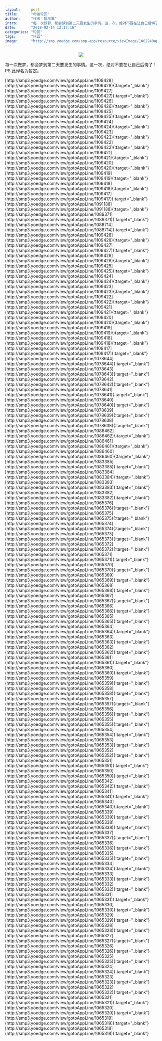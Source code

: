 ```yaml
---
layout:     post
title:      "命运轮回"
author:     "作者：福地翼"
intro:      "每一次做梦，都会梦到第二天要发生的事情。这一次，绝对不要在让自己后悔了！PS.此译名为暂定。"
date:       "2018-02-14 12:17:16"
categories: "轮回"
tags:       "轮回"
image:      "http://smp.yoedge.com/smp-app/resource/viewImage/1002240appline.png"
---
```

<div style="text-align: center">
<p><img src="http://smp.yoedge.com/smp-app/resource/viewImage/1002240appline.png"/></p>
</div>
<p class="post-meta">
<span>每一次做梦，都会梦到第二天要发生的事情。这一次，绝对不要在让自己后悔了！PS.此译名为暂定。</span>
</p>
[http://smp3.yoedge.com/view/gotoAppLine/1109428](http://smp3.yoedge.com/view/gotoAppLine/1109428){:target="_blank"}
[http://smp3.yoedge.com/view/gotoAppLine/1109427](http://smp3.yoedge.com/view/gotoAppLine/1109427){:target="_blank"}
[http://smp3.yoedge.com/view/gotoAppLine/1109426](http://smp3.yoedge.com/view/gotoAppLine/1109426){:target="_blank"}
[http://smp3.yoedge.com/view/gotoAppLine/1109425](http://smp3.yoedge.com/view/gotoAppLine/1109425){:target="_blank"}
[http://smp3.yoedge.com/view/gotoAppLine/1109424](http://smp3.yoedge.com/view/gotoAppLine/1109424){:target="_blank"}
[http://smp3.yoedge.com/view/gotoAppLine/1109423](http://smp3.yoedge.com/view/gotoAppLine/1109423){:target="_blank"}
[http://smp3.yoedge.com/view/gotoAppLine/1109422](http://smp3.yoedge.com/view/gotoAppLine/1109422){:target="_blank"}
[http://smp3.yoedge.com/view/gotoAppLine/1109421](http://smp3.yoedge.com/view/gotoAppLine/1109421){:target="_blank"}
[http://smp3.yoedge.com/view/gotoAppLine/1109420](http://smp3.yoedge.com/view/gotoAppLine/1109420){:target="_blank"}
[http://smp3.yoedge.com/view/gotoAppLine/1109419](http://smp3.yoedge.com/view/gotoAppLine/1109419){:target="_blank"}
[http://smp3.yoedge.com/view/gotoAppLine/1109418](http://smp3.yoedge.com/view/gotoAppLine/1109418){:target="_blank"}
[http://smp3.yoedge.com/view/gotoAppLine/1109417](http://smp3.yoedge.com/view/gotoAppLine/1109417){:target="_blank"}
[http://smp3.yoedge.com/view/gotoAppLine/1091188](http://smp3.yoedge.com/view/gotoAppLine/1091188){:target="_blank"}
[http://smp3.yoedge.com/view/gotoAppLine/1089371](http://smp3.yoedge.com/view/gotoAppLine/1089371){:target="_blank"}
[http://smp3.yoedge.com/view/gotoAppLine/1088714](http://smp3.yoedge.com/view/gotoAppLine/1088714){:target="_blank"}
[http://smp3.yoedge.com/view/gotoAppLine/1109428](http://smp3.yoedge.com/view/gotoAppLine/1109428){:target="_blank"}
[http://smp3.yoedge.com/view/gotoAppLine/1109427](http://smp3.yoedge.com/view/gotoAppLine/1109427){:target="_blank"}
[http://smp3.yoedge.com/view/gotoAppLine/1109426](http://smp3.yoedge.com/view/gotoAppLine/1109426){:target="_blank"}
[http://smp3.yoedge.com/view/gotoAppLine/1109425](http://smp3.yoedge.com/view/gotoAppLine/1109425){:target="_blank"}
[http://smp3.yoedge.com/view/gotoAppLine/1109424](http://smp3.yoedge.com/view/gotoAppLine/1109424){:target="_blank"}
[http://smp3.yoedge.com/view/gotoAppLine/1109423](http://smp3.yoedge.com/view/gotoAppLine/1109423){:target="_blank"}
[http://smp3.yoedge.com/view/gotoAppLine/1109422](http://smp3.yoedge.com/view/gotoAppLine/1109422){:target="_blank"}
[http://smp3.yoedge.com/view/gotoAppLine/1109421](http://smp3.yoedge.com/view/gotoAppLine/1109421){:target="_blank"}
[http://smp3.yoedge.com/view/gotoAppLine/1109420](http://smp3.yoedge.com/view/gotoAppLine/1109420){:target="_blank"}
[http://smp3.yoedge.com/view/gotoAppLine/1109419](http://smp3.yoedge.com/view/gotoAppLine/1109419){:target="_blank"}
[http://smp3.yoedge.com/view/gotoAppLine/1109418](http://smp3.yoedge.com/view/gotoAppLine/1109418){:target="_blank"}
[http://smp3.yoedge.com/view/gotoAppLine/1109417](http://smp3.yoedge.com/view/gotoAppLine/1109417){:target="_blank"}
[http://smp3.yoedge.com/view/gotoAppLine/1078644](http://smp3.yoedge.com/view/gotoAppLine/1078644){:target="_blank"}
[http://smp3.yoedge.com/view/gotoAppLine/1078643](http://smp3.yoedge.com/view/gotoAppLine/1078643){:target="_blank"}
[http://smp3.yoedge.com/view/gotoAppLine/1078642](http://smp3.yoedge.com/view/gotoAppLine/1078642){:target="_blank"}
[http://smp3.yoedge.com/view/gotoAppLine/1078641](http://smp3.yoedge.com/view/gotoAppLine/1078641){:target="_blank"}
[http://smp3.yoedge.com/view/gotoAppLine/1078640](http://smp3.yoedge.com/view/gotoAppLine/1078640){:target="_blank"}
[http://smp3.yoedge.com/view/gotoAppLine/1078639](http://smp3.yoedge.com/view/gotoAppLine/1078639){:target="_blank"}
[http://smp3.yoedge.com/view/gotoAppLine/1078638](http://smp3.yoedge.com/view/gotoAppLine/1078638){:target="_blank"}
[http://smp3.yoedge.com/view/gotoAppLine/1086462](http://smp3.yoedge.com/view/gotoAppLine/1086462){:target="_blank"}
[http://smp3.yoedge.com/view/gotoAppLine/1086461](http://smp3.yoedge.com/view/gotoAppLine/1086461){:target="_blank"}
[http://smp3.yoedge.com/view/gotoAppLine/1086460](http://smp3.yoedge.com/view/gotoAppLine/1086460){:target="_blank"}
[http://smp3.yoedge.com/view/gotoAppLine/1083385](http://smp3.yoedge.com/view/gotoAppLine/1083385){:target="_blank"}
[http://smp3.yoedge.com/view/gotoAppLine/1083384](http://smp3.yoedge.com/view/gotoAppLine/1083384){:target="_blank"}
[http://smp3.yoedge.com/view/gotoAppLine/1083383](http://smp3.yoedge.com/view/gotoAppLine/1083383){:target="_blank"}
[http://smp3.yoedge.com/view/gotoAppLine/1083382](http://smp3.yoedge.com/view/gotoAppLine/1083382){:target="_blank"}
[http://smp3.yoedge.com/view/gotoAppLine/1065376](http://smp3.yoedge.com/view/gotoAppLine/1065376){:target="_blank"}
[http://smp3.yoedge.com/view/gotoAppLine/1065375](http://smp3.yoedge.com/view/gotoAppLine/1065375){:target="_blank"}
[http://smp3.yoedge.com/view/gotoAppLine/1065374](http://smp3.yoedge.com/view/gotoAppLine/1065374){:target="_blank"}
[http://smp3.yoedge.com/view/gotoAppLine/1065373](http://smp3.yoedge.com/view/gotoAppLine/1065373){:target="_blank"}
[http://smp3.yoedge.com/view/gotoAppLine/1065372](http://smp3.yoedge.com/view/gotoAppLine/1065372){:target="_blank"}
[http://smp3.yoedge.com/view/gotoAppLine/1065371](http://smp3.yoedge.com/view/gotoAppLine/1065371){:target="_blank"}
[http://smp3.yoedge.com/view/gotoAppLine/1065370](http://smp3.yoedge.com/view/gotoAppLine/1065370){:target="_blank"}
[http://smp3.yoedge.com/view/gotoAppLine/1065369](http://smp3.yoedge.com/view/gotoAppLine/1065369){:target="_blank"}
[http://smp3.yoedge.com/view/gotoAppLine/1065368](http://smp3.yoedge.com/view/gotoAppLine/1065368){:target="_blank"}
[http://smp3.yoedge.com/view/gotoAppLine/1065367](http://smp3.yoedge.com/view/gotoAppLine/1065367){:target="_blank"}
[http://smp3.yoedge.com/view/gotoAppLine/1065366](http://smp3.yoedge.com/view/gotoAppLine/1065366){:target="_blank"}
[http://smp3.yoedge.com/view/gotoAppLine/1065365](http://smp3.yoedge.com/view/gotoAppLine/1065365){:target="_blank"}
[http://smp3.yoedge.com/view/gotoAppLine/1065364](http://smp3.yoedge.com/view/gotoAppLine/1065364){:target="_blank"}
[http://smp3.yoedge.com/view/gotoAppLine/1065363](http://smp3.yoedge.com/view/gotoAppLine/1065363){:target="_blank"}
[http://smp3.yoedge.com/view/gotoAppLine/1065362](http://smp3.yoedge.com/view/gotoAppLine/1065362){:target="_blank"}
[http://smp3.yoedge.com/view/gotoAppLine/1065361](http://smp3.yoedge.com/view/gotoAppLine/1065361){:target="_blank"}
[http://smp3.yoedge.com/view/gotoAppLine/1065360](http://smp3.yoedge.com/view/gotoAppLine/1065360){:target="_blank"}
[http://smp3.yoedge.com/view/gotoAppLine/1065359](http://smp3.yoedge.com/view/gotoAppLine/1065359){:target="_blank"}
[http://smp3.yoedge.com/view/gotoAppLine/1065358](http://smp3.yoedge.com/view/gotoAppLine/1065358){:target="_blank"}
[http://smp3.yoedge.com/view/gotoAppLine/1065357](http://smp3.yoedge.com/view/gotoAppLine/1065357){:target="_blank"}
[http://smp3.yoedge.com/view/gotoAppLine/1065356](http://smp3.yoedge.com/view/gotoAppLine/1065356){:target="_blank"}
[http://smp3.yoedge.com/view/gotoAppLine/1065355](http://smp3.yoedge.com/view/gotoAppLine/1065355){:target="_blank"}
[http://smp3.yoedge.com/view/gotoAppLine/1065354](http://smp3.yoedge.com/view/gotoAppLine/1065354){:target="_blank"}
[http://smp3.yoedge.com/view/gotoAppLine/1065353](http://smp3.yoedge.com/view/gotoAppLine/1065353){:target="_blank"}
[http://smp3.yoedge.com/view/gotoAppLine/1065352](http://smp3.yoedge.com/view/gotoAppLine/1065352){:target="_blank"}
[http://smp3.yoedge.com/view/gotoAppLine/1065351](http://smp3.yoedge.com/view/gotoAppLine/1065351){:target="_blank"}
[http://smp3.yoedge.com/view/gotoAppLine/1065350](http://smp3.yoedge.com/view/gotoAppLine/1065350){:target="_blank"}
[http://smp3.yoedge.com/view/gotoAppLine/1065342](http://smp3.yoedge.com/view/gotoAppLine/1065342){:target="_blank"}
[http://smp3.yoedge.com/view/gotoAppLine/1065341](http://smp3.yoedge.com/view/gotoAppLine/1065341){:target="_blank"}
[http://smp3.yoedge.com/view/gotoAppLine/1065340](http://smp3.yoedge.com/view/gotoAppLine/1065340){:target="_blank"}
[http://smp3.yoedge.com/view/gotoAppLine/1065339](http://smp3.yoedge.com/view/gotoAppLine/1065339){:target="_blank"}
[http://smp3.yoedge.com/view/gotoAppLine/1065338](http://smp3.yoedge.com/view/gotoAppLine/1065338){:target="_blank"}
[http://smp3.yoedge.com/view/gotoAppLine/1065337](http://smp3.yoedge.com/view/gotoAppLine/1065337){:target="_blank"}
[http://smp3.yoedge.com/view/gotoAppLine/1065336](http://smp3.yoedge.com/view/gotoAppLine/1065336){:target="_blank"}
[http://smp3.yoedge.com/view/gotoAppLine/1065335](http://smp3.yoedge.com/view/gotoAppLine/1065335){:target="_blank"}
[http://smp3.yoedge.com/view/gotoAppLine/1065334](http://smp3.yoedge.com/view/gotoAppLine/1065334){:target="_blank"}
[http://smp3.yoedge.com/view/gotoAppLine/1065333](http://smp3.yoedge.com/view/gotoAppLine/1065333){:target="_blank"}
[http://smp3.yoedge.com/view/gotoAppLine/1065332](http://smp3.yoedge.com/view/gotoAppLine/1065332){:target="_blank"}
[http://smp3.yoedge.com/view/gotoAppLine/1065331](http://smp3.yoedge.com/view/gotoAppLine/1065331){:target="_blank"}
[http://smp3.yoedge.com/view/gotoAppLine/1065330](http://smp3.yoedge.com/view/gotoAppLine/1065330){:target="_blank"}
[http://smp3.yoedge.com/view/gotoAppLine/1065329](http://smp3.yoedge.com/view/gotoAppLine/1065329){:target="_blank"}
[http://smp3.yoedge.com/view/gotoAppLine/1065328](http://smp3.yoedge.com/view/gotoAppLine/1065328){:target="_blank"}
[http://smp3.yoedge.com/view/gotoAppLine/1065327](http://smp3.yoedge.com/view/gotoAppLine/1065327){:target="_blank"}
[http://smp3.yoedge.com/view/gotoAppLine/1065326](http://smp3.yoedge.com/view/gotoAppLine/1065326){:target="_blank"}
[http://smp3.yoedge.com/view/gotoAppLine/1065325](http://smp3.yoedge.com/view/gotoAppLine/1065325){:target="_blank"}
[http://smp3.yoedge.com/view/gotoAppLine/1065324](http://smp3.yoedge.com/view/gotoAppLine/1065324){:target="_blank"}
[http://smp3.yoedge.com/view/gotoAppLine/1065323](http://smp3.yoedge.com/view/gotoAppLine/1065323){:target="_blank"}
[http://smp3.yoedge.com/view/gotoAppLine/1065322](http://smp3.yoedge.com/view/gotoAppLine/1065322){:target="_blank"}
[http://smp3.yoedge.com/view/gotoAppLine/1065321](http://smp3.yoedge.com/view/gotoAppLine/1065321){:target="_blank"}
[http://smp3.yoedge.com/view/gotoAppLine/1065320](http://smp3.yoedge.com/view/gotoAppLine/1065320){:target="_blank"}
[http://smp3.yoedge.com/view/gotoAppLine/1065319](http://smp3.yoedge.com/view/gotoAppLine/1065319){:target="_blank"}
[http://smp3.yoedge.com/view/gotoAppLine/1065318](http://smp3.yoedge.com/view/gotoAppLine/1065318){:target="_blank"}


